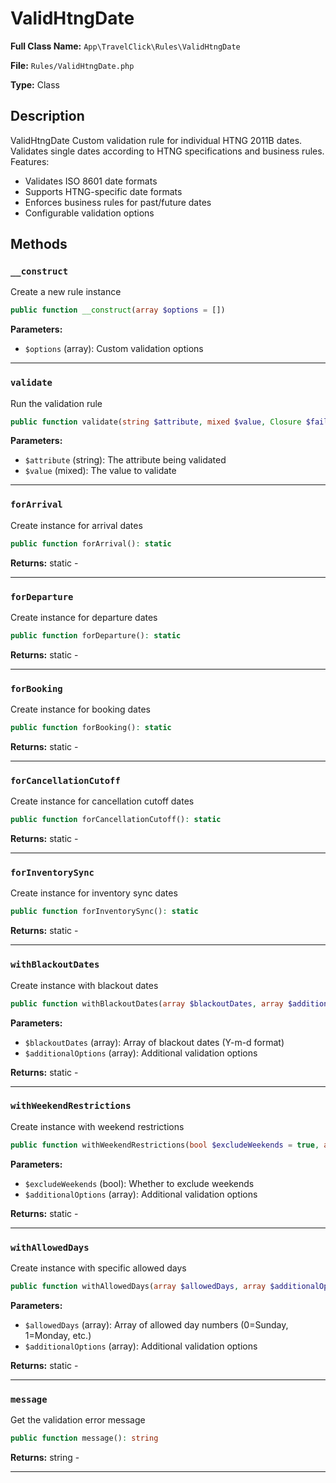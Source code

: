 # ValidHtngDate

**Full Class Name:** `App\TravelClick\Rules\ValidHtngDate`

**File:** `Rules/ValidHtngDate.php`

**Type:** Class

## Description

ValidHtngDate
Custom validation rule for individual HTNG 2011B dates.
Validates single dates according to HTNG specifications and business rules.
Features:
- Validates ISO 8601 date formats
- Supports HTNG-specific date formats
- Enforces business rules for past/future dates
- Configurable validation options

## Methods

### `__construct`

Create a new rule instance

```php
public function __construct(array $options = [])
```

**Parameters:**

- `$options` (array): Custom validation options

---

### `validate`

Run the validation rule

```php
public function validate(string $attribute, mixed $value, Closure $fail): void
```

**Parameters:**

- `$attribute` (string): The attribute being validated
- `$value` (mixed): The value to validate

---

### `forArrival`

Create instance for arrival dates

```php
public function forArrival(): static
```

**Returns:** static - 

---

### `forDeparture`

Create instance for departure dates

```php
public function forDeparture(): static
```

**Returns:** static - 

---

### `forBooking`

Create instance for booking dates

```php
public function forBooking(): static
```

**Returns:** static - 

---

### `forCancellationCutoff`

Create instance for cancellation cutoff dates

```php
public function forCancellationCutoff(): static
```

**Returns:** static - 

---

### `forInventorySync`

Create instance for inventory sync dates

```php
public function forInventorySync(): static
```

**Returns:** static - 

---

### `withBlackoutDates`

Create instance with blackout dates

```php
public function withBlackoutDates(array $blackoutDates, array $additionalOptions = []): static
```

**Parameters:**

- `$blackoutDates` (array): Array of blackout dates (Y-m-d format)
- `$additionalOptions` (array): Additional validation options

**Returns:** static - 

---

### `withWeekendRestrictions`

Create instance with weekend restrictions

```php
public function withWeekendRestrictions(bool $excludeWeekends = true, array $additionalOptions = []): static
```

**Parameters:**

- `$excludeWeekends` (bool): Whether to exclude weekends
- `$additionalOptions` (array): Additional validation options

**Returns:** static - 

---

### `withAllowedDays`

Create instance with specific allowed days

```php
public function withAllowedDays(array $allowedDays, array $additionalOptions = []): static
```

**Parameters:**

- `$allowedDays` (array): Array of allowed day numbers (0=Sunday, 1=Monday, etc.)
- `$additionalOptions` (array): Additional validation options

**Returns:** static - 

---

### `message`

Get the validation error message

```php
public function message(): string
```

**Returns:** string - 

---

